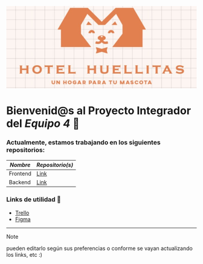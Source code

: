 ![banner](https://raw.githubusercontent.com/grupo-4-proyecto-integrador-dh/.github/64e4aee53190a4019eb9051047bf2a0085c8f70a/hotel%20huellitas.jpg)


# Bienvenid@s al Proyecto Integrador del *Equipo 4* 🚀

### Actualmente, estamos trabajando en los siguientes repositorios:

| *Nombre*   | *Repositorio(s)*                                                    |
| ------------ | --------------------------------------------------------------------- |
| Frontend     | [Link](https://github.com/grupo-4-proyecto-integrador-dh/grupo-4-proyecto-integrador-dh-Frontend.git)     |
| Backend      | [Link](https://github.com/grupo-4-proyecto-integrador-dh/grupo-4-proyecto-integrador-dh-Backend.git)      |

### Links de utilidad 📎

  - [Trello](https://trello.com/b/oxJBfqh0/c204)
  - [Figma](https://www.figma.com/design/MjYdK5mlECKKPcoh28JgH1/Huellitas-DH?node-id=0-1&t=phjP0hvpSYSQE8vQ-1 )


---
> [!NOTE]
> pueden editarlo según sus preferencias o conforme se vayan actualizando los links, etc :)
